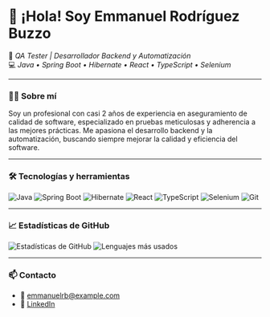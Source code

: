 # 👋 ¡Hola! Soy Emmanuel Rodríguez Buzzo

🎯 *QA Tester | Desarrollador Backend y Automatización*  
💻 *Java • Spring Boot • Hibernate • React • TypeScript • Selenium*

---

### 👨‍💻 Sobre mí

Soy un profesional con casi 2 años de experiencia en aseguramiento de calidad de software, especializado en pruebas meticulosas y adherencia a las mejores prácticas. Me apasiona el desarrollo backend y la automatización, buscando siempre mejorar la calidad y eficiencia del software.

---

### 🛠️ Tecnologías y herramientas

![Java](https://img.shields.io/badge/-Java-007396?logo=java&logoColor=white&style=flat)
![Spring Boot](https://img.shields.io/badge/-Spring%20Boot-6DB33F?logo=springboot&logoColor=white&style=flat)
![Hibernate](https://img.shields.io/badge/-Hibernate-59666C?logo=hibernate&logoColor=white&style=flat)
![React](https://img.shields.io/badge/-React-61DAFB?logo=react&logoColor=black&style=flat)
![TypeScript](https://img.shields.io/badge/-TypeScript-3178C6?logo=typescript&logoColor=white&style=flat)
![Selenium](https://img.shields.io/badge/-Selenium-43B02A?logo=selenium&logoColor=white&style=flat)
![Git](https://img.shields.io/badge/-Git-F05032?logo=git&logoColor=white&style=flat)

---

### 📈 Estadísticas de GitHub

![Estadísticas de GitHub](https://github-readme-stats.vercel.app/api?username=emmanuelrb&show_icons=true&theme=tokyonight)
![Lenguajes más usados](https://github-readme-stats.vercel.app/api/top-langs/?username=emmanuelrb&layout=compact&theme=tokyonight)

---

### 📫 Contacto

- 📧 emmanuelrb@example.com
- 💼 [LinkedIn](https://www.linkedin.com/in/emmanuelrodr%C3%ADguezbuzzo/)

